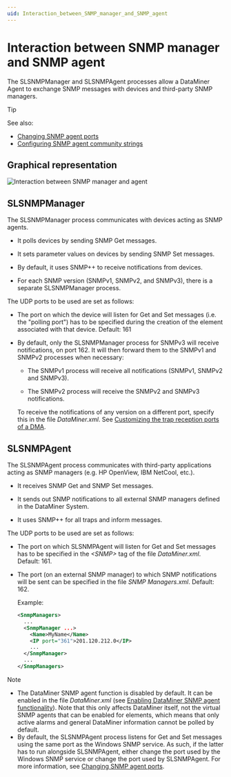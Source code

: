 ```yaml
---
uid: Interaction_between_SNMP_manager_and_SNMP_agent
---
```


# Interaction between SNMP manager and SNMP agent

The SLSNMPManager and SLSNMPAgent processes allow a DataMiner Agent to exchange SNMP messages with devices and third-party SNMP managers.

> [!TIP]
> See also:
>
> - [Changing SNMP agent ports](xref:Changing_SNMP_agent_ports)
> - [Configuring SNMP agent community strings](xref:Configuring_SNMP_agent_community_strings)

## Graphical representation

![Interaction between SNMP manager and agent](~/dataminer/images/SNMPafter903.jpg)

## SLSNMPManager

The SLSNMPManager process communicates with devices acting as SNMP agents.

- It polls devices by sending SNMP Get messages.

- It sets parameter values on devices by sending SNMP Set messages.

- By default, it uses SNMP++ to receive notifications from devices.

- For each SNMP version (SNMPv1, SNMPv2, and SNMPv3), there is a separate SLSNMPManager process.

The UDP ports to be used are set as follows:

- The port on which the device will listen for Get and Set messages (i.e. the "polling port") has to be specified during the creation of the element associated with that device. Default: 161

- By default, only the SLSNMPManager process for SNMPv3 will receive notifications, on port 162. It will then forward them to the SNMPv1 and SNMPv2 processes when necessary:

  - The SNMPv1 process will receive all notifications (SNMPv1, SNMPv2 and SNMPv3).

  - The SNMPv2 process will receive the SNMPv2 and SNMPv3 notifications.

  To receive the notifications of any version on a different port, specify this in the file *DataMiner.xml*. See [Customizing the trap reception ports of a DMA](xref:Changing_SNMP_agent_ports#customizing-the-trap-reception-ports-of-a-dma).

## SLSNMPAgent

The SLSNMPAgent process communicates with third-party applications acting as SNMP managers (e.g. HP OpenView, IBM NetCool, etc.).

- It receives SNMP Get and SNMP Set messages.

- It sends out SNMP notifications to all external SNMP managers defined in the DataMiner System.

- It uses SNMP++ for all traps and inform messages.

The UDP ports to be used are set as follows:

- The port on which SLSNMPAgent will listen for Get and Set messages has to be specified in the *\<SNMP>* tag of the file *DataMiner.xml*. Default: 161.

- The port (on an external SNMP manager) to which SNMP notifications will be sent can be specified in the file *SNMP Managers.xml*. Default: 162.

  Example:

  ```xml
  <SnmpManagers>
    ...
    <SnmpManager ...>
      <Name>MyName</Name>
      <IP port="361">201.120.212.0</IP>
      ...
    </SnmpManager>
    ...
  </SnmpManagers>
  ```

> [!NOTE]
>
> - The DataMiner SNMP agent function is disabled by default. It can be enabled in the file *DataMiner.xml* (see [Enabling DataMiner SNMP agent functionality](xref:Enabling_DataMiner_SNMP_agent_functionality)). Note that this only affects DataMiner itself, not the virtual SNMP agents that can be enabled for elements, which means that only active alarms and general DataMiner information cannot be polled by default.
> - By default, the SLSNMPAgent process listens for Get and Set messages using the same port as the Windows SNMP service. As such, if the latter has to run alongside SLSNMPAgent, either change the port used by the Windows SNMP service or change the port used by SLSNMPAgent. For more information, see [Changing SNMP agent ports](xref:Changing_SNMP_agent_ports).
